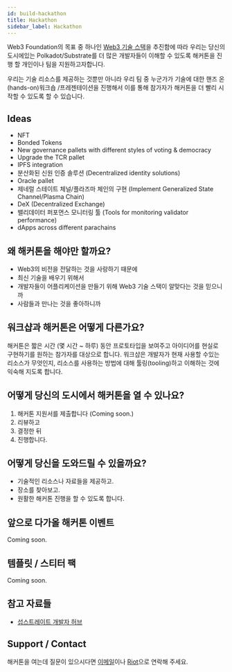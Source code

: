 ```yaml
---
id: build-hackathon
title: Hackathon
sidebar_label: Hackathon
---
```


Web3 Foundation의 목표 중 하나인 [Web3 기술 스택](http://wiki.web3.foundation/en/latest/tech_stack/tech_stack_overview/)을 추진함에 따라 우리는 당신의 도시에있는 Polkadot/Substrate를 더 많은 개발자들이 이해할 수 있도록 해커톤을 진행 할 개인이나 팀을 지원하고자합니다.

우리는 기술 리소스를 제공하는 것뿐만 아니라 우리 팀 중 누군가가 기술에 대한 핸즈 온(hands-on)워크숍 /프레젠테이션을 진행해서 이를 통해 참가자가 해커톤을 더 빨리 시작할 수 있도록 할 수 있습니다.

## Ideas

- NFT
- Bonded Tokens
- New governance pallets with different styles of voting & democracy
- Upgrade the TCR pallet
- IPFS integration
- 분산화된 신원 인증 솔루션 (Decentralized identity solutions)
- Oracle pallet
- 제네럴 스테이트 체널/플라즈마 체인의 구현 (Implement Generalized State Channel/Plasma Chain)
- DeX (Decentralized Exchange)
- 밸리데이터 퍼포먼스 모니터링 툴 (Tools for monitoring validator performance)
- dApps across different parachains

## 왜 해커톤을 해야만 할까요?

- Web3의 비전을 전달하는 것을 사랑하기 때문에
- 최신 기술을 배우기 위해서
- 개발자들이 어플리케이션을 만들기 위해 Web3 기술 스택이 알맞다는 것을 믿으니까
- 사람들과 만나는 것을 좋아하니까

## 워크샵과 해커톤은 어떻게 다른가요?
해커톤은 짧은 시간 (몇 시간 ~ 하루) 동안 프로토타입을 보여주고 아이디어를 현실로 구현하기를 원하는 참가자를 대상으로 합니다. 워크샵은 개발자가 현재 사용할 수있는 리소스가 무엇인지, 리소스를 사용하는 방법에 대해 툴링(tooling)하고 이해하는 것에 익숙해 지도록 합니다.

## 어떻게 당신의 도시에서 해커톤을 열 수 있나요?
1. 해커톤 지원서를 제출합니다  (Coming soon.)
2. 리뷰하고
3. 결정한 뒤
4. 진행합니다.

## 어떻게 당신을 도와드릴 수 있을까요?

- 기술적인 리소스나 자료들을 제공하고.
- 장소를 찾아보고.
- 원활한 해커톤 진행을 할 수 있도록 합니다.

## 앞으로 다가올 해커톤 이벤트

Coming soon.

## 템플릿 / 스티터 팩

Coming soon.

## 참고 자료들

- [섭스트레이트 개발자 허브](https://substrate.dev/docs/en/)

## Support / Contact

해커톤을 여는데 질문이 있으시다면 [이메일](mailto:events@web3.foundation)이나 [Riot](https://riot.im/app/#/room/#polkadot-watercooler:matrix.org)으로 연락해 주세요.
